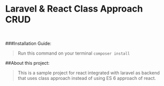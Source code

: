 # Laravel & React Class Approach CRUD

<br />

###Installation Guide:
>Run this command on your terminal `composer install` 


##About this project:
> This is a sample project for react integrated with laravel as backend that uses class approach instead of using
 ES 6 approach of react.  

